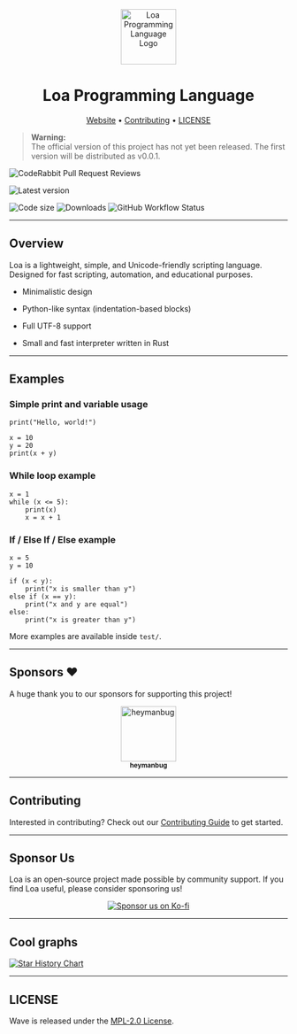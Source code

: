 <div align="center">
  <img src="https://wave-lang.dev/img/favicon.ico" alt="Loa Programming Language Logo" width="100" />
  <h1>Loa Programming Language</h1>
  <p>
    <a href="https://wave-lang.dev">Website</a> •
    <a href="CONTRIBUTING.md">Contributing</a> •
    <a href="LICENSE">LICENSE</a>
  </p>
</div>

> **Warning:**  
> The official version of this project has not yet been released. The first version will be distributed as v0.0.1.

![CodeRabbit Pull Request Reviews](https://img.shields.io/coderabbit/prs/github/LunaStev/Loa?style=for-the-badge&logo=github?utm_source=oss&utm_medium=github&utm_campaign=LunaStev%2FWave&labelColor=171717&color=FF570A&link=https%3A%2F%2Fcoderabbit.ai&label=CodeRabbit+Reviews)

![Latest version](https://img.shields.io/github/v/release/LunaStev/Loa?style=for-the-badge&include_prereleases)

![Code size](https://img.shields.io/github/languages/code-size/LunaStev/Loa?style=for-the-badge&logo=github)
![Downloads](https://img.shields.io/github/downloads/LunaStev/Loa/total?color=%2324cc24&style=for-the-badge&logo=github)
![GitHub Workflow Status](https://img.shields.io/github/actions/workflow/status/LunaStev/Loa/rust.yml?logo=rust&style=for-the-badge&branch=master)

---

## Overview
Loa is a lightweight, simple, and Unicode-friendly scripting language.
Designed for fast scripting, automation, and educational purposes.

* Minimalistic design

* Python-like syntax (indentation-based blocks)

* Full UTF-8 support

* Small and fast interpreter written in Rust

---

## Examples

### Simple print and variable usage

```loa
print("Hello, world!")

x = 10
y = 20
print(x + y)
```

### While loop example

```loa
x = 1
while (x <= 5):
    print(x)
    x = x + 1
```

### If / Else If / Else example

```loa
x = 5
y = 10

if (x < y):
    print("x is smaller than y")
else if (x == y):
    print("x and y are equal")
else:
    print("x is greater than y")
```

More examples are available inside `test/`.

---

## Sponsors ❤️

A huge thank you to our sponsors for supporting this project!

<p align="center">
  <a href="https://ko-fi.com/heymanbug">
    <img src="https://ko-fi.com/img/anon7.png?v=10" width="100" alt="heymanbug" />
    <br>
    <sub><b>heymanbug</b></sub>
  </a>
</p>

---

## Contributing

Interested in contributing? Check out our [Contributing Guide](https://github.com/LunaStev/Wave/wiki/Contributing) to get started.

---

## Sponsor Us
Loa is an open-source project made possible by community support.
If you find Loa useful, please consider sponsoring us!

<p align="center">
  <a href="https://ko-fi.com/X8X311B3SX">
    <img src="https://ko-fi.com/img/githubbutton_sm.svg" alt="Sponsor us on Ko-fi" />
  </a>
</p>

---

## Cool graphs

[![Star History Chart](https://api.star-history.com/svg?repos=LunaStev/Loa&type=Date)](https://star-history.com/#LunaStev/Loa&Date)

---

## LICENSE

Wave is released under the [MPL-2.0 License](LICENSE).
